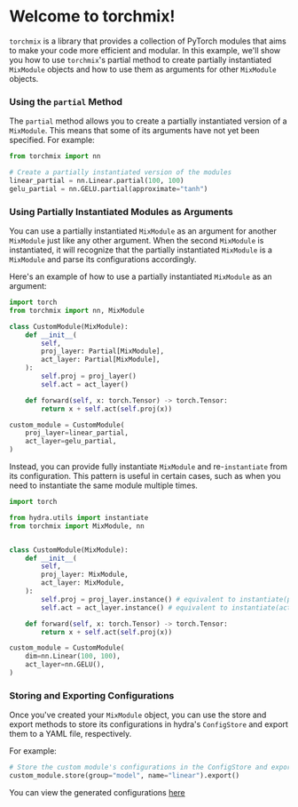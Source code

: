 # Welcome to torchmix!

`torchmix` is a library that provides a collection of PyTorch modules that aims to make your code more efficient and modular. In this example, we'll show you how to use `torchmix`'s partial method to create partially instantiated `MixModule` objects and how to use them as arguments for other `MixModule` objects.

### Using the `partial` Method

The `partial` method allows you to create a partially instantiated version of a `MixModule`. This means that some of its arguments have not yet been specified. For example:

```python
from torchmix import nn

# Create a partially instantiated version of the modules
linear_partial = nn.Linear.partial(100, 100)
gelu_partial = nn.GELU.partial(approximate="tanh")
```

### Using Partially Instantiated Modules as Arguments

You can use a partially instantiated `MixModule` as an argument for another `MixModule` just like any other argument. When the second `MixModule` is instantiated, it will recognize that the partially instantiated `MixModule` is a `MixModule` and parse its configurations accordingly.

Here's an example of how to use a partially instantiated `MixModule` as an argument:

```python
import torch
from torchmix import nn, MixModule

class CustomModule(MixModule):
    def __init__(
        self,
        proj_layer: Partial[MixModule],
        act_layer: Partial[MixModule],
    ):
        self.proj = proj_layer()
        self.act = act_layer()

    def forward(self, x: torch.Tensor) -> torch.Tensor:
        return x + self.act(self.proj(x))

custom_module = CustomModule(
    proj_layer=linear_partial,
    act_layer=gelu_partial,
)
```

Instead, you can provide fully instantiate `MixModule` and re-`instantiate` from its configuration. This pattern is useful in certain cases, such as when you need to instantiate the same module multiple times.

```python
import torch

from hydra.utils import instantiate
from torchmix import MixModule, nn


class CustomModule(MixModule):
    def __init__(
        self,
        proj_layer: MixModule,
        act_layer: MixModule,
    ):
        self.proj = proj_layer.instance() # equivalent to instantiate(proj_layer.config)
        self.act = act_layer.instance() # equivalent to instantiate(act_layer.config)

    def forward(self, x: torch.Tensor) -> torch.Tensor:
        return x + self.act(self.proj(x))

custom_module = CustomModule(
    dim=nn.Linear(100, 100),
    act_layer=nn.GELU(),
)
```

### Storing and Exporting Configurations

Once you've created your `MixModule` object, you can use the store and export methods to store its configurations in hydra's `ConfigStore` and export them to a YAML file, respectively.

For example:

```python
# Store the custom module's configurations in the ConfigStore and export it to a YAML file
custom_module.store(group="model", name="linear").export()
```

You can view the generated configurations [here](https://github.com/torchmix/torchmix/blob/main/examples/partial/custom.yaml)
